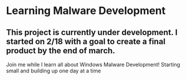 # Learning Malware Development
## This project is currently under development. I started on 2/18 with a goal to create a final product by the end of march.

Join me while I learn all about Windows Malware Development! Starting small and building up one day at a time
